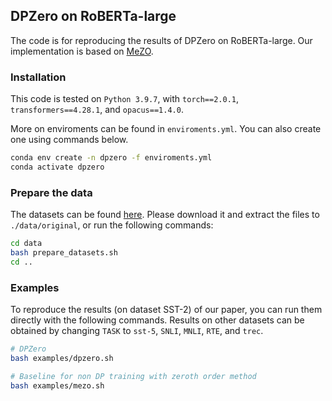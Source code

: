 ## DPZero on RoBERTa-large

The code is for reproducing the results of DPZero on RoBERTa-large. 
Our implementation is based on [MeZO](https://github.com/princeton-nlp/MeZO).

### Installation

This code is tested on `Python 3.9.7`, with
`torch==2.0.1`, `transformers==4.28.1`, and `opacus==1.4.0`.

More on enviroments can be found in `enviroments.yml`. You can also create one using commands below.
```bash
conda env create -n dpzero -f enviroments.yml
conda activate dpzero
```

### Prepare the data

The datasets can be found [here](https://nlp.cs.princeton.edu/projects/lm-bff/datasets.tar). 
Please download it and extract the files to `./data/original`, or run the following commands:

```bash
cd data
bash prepare_datasets.sh
cd ..
```
### Examples

To reproduce the results (on dataset SST-2) of our paper, 
you can run them directly with the following commands. 
Results on other datasets can be obtained by changing `TASK` to `sst-5`, `SNLI`, `MNLI`, `RTE`, and `trec`. 
```bash
# DPZero
bash examples/dpzero.sh

# Baseline for non DP training with zeroth order method
bash examples/mezo.sh
```
